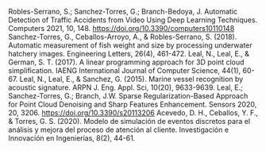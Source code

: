 Robles-Serrano, S.; Sanchez-Torres, G.; Branch-Bedoya, J. Automatic Detection of Traffic Accidents from Video Using Deep Learning Techniques. Computers 2021, 10, 148. https://doi.org/10.3390/computers10110148
Sanchez-Torres, G., Ceballos-Arroyo, A., & Robles-Serrano, S. (2018). Automatic measurement of fish weight and size by processing underwater hatchery images. Engineering Letters, 26(4), 461-472.
Leal, N., Leal, E., & German, S. T. (2017). A linear programming approach for 3D point cloud simplification. IAENG International Journal of Computer Science, 44(1), 60-67.
Leal, N., Leal, E., & Sanchez, G. (2015). Marine vessel recognition by acoustic signature. ARPN J. Eng. Appl. Sci, 10(20), 9633-9639.
Leal, E.; Sanchez-Torres, G.; Branch, J.W. Sparse Regularization-Based Approach for Point Cloud Denoising and Sharp Features Enhancement. Sensors 2020, 20, 3206. https://doi.org/10.3390/s20113206
Acevedo, D. H., Ceballos, Y. F., & Torres, G. S. (2020). Modelo de simulación de eventos discretos para el análisis y mejora del proceso de atención al cliente. Investigación e Innovación en Ingenierías, 8(2), 44-61.
